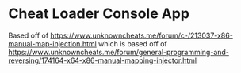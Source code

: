 # Cheat Loader Console App
Based off of https://www.unknowncheats.me/forum/c-/213037-x86-manual-map-injection.html which is based off of https://www.unknowncheats.me/forum/general-programming-and-reversing/174164-x64-x86-manual-mapping-injector.html
